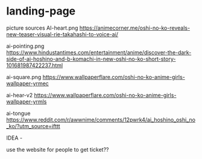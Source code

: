 # landing-page




picture sources
AI-heart.png
https://animecorner.me/oshi-no-ko-reveals-new-teaser-visual-rie-takahashi-to-voice-ai/

ai-pointing.png
https://www.hindustantimes.com/entertainment/anime/discover-the-dark-side-of-ai-hoshino-and-b-komachi-in-new-oshi-no-ko-short-story-101681987422237.html

ai-square.png
https://www.wallpaperflare.com/oshi-no-ko-anime-girls-wallpaper-yrmec

ai-hear-v2
https://www.wallpaperflare.com/oshi-no-ko-anime-girls-wallpaper-yrmls

ai-tongue
https://www.reddit.com/r/awwnime/comments/12pwrk4/ai_hoshino_oshi_no_ko/?utm_source=ifttt



IDEA -

use the website for people to get ticket??
